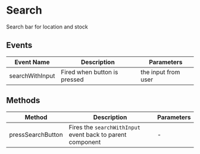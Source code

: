 # Search

Search bar for location and stock

## Events

<!-- @vuese:Search:events:start -->
|Event Name|Description|Parameters|
|---|---|---|
|searchWithInput|Fired when button is pressed|the input from user|

<!-- @vuese:Search:events:end -->


## Methods

<!-- @vuese:Search:methods:start -->
|Method|Description|Parameters|
|---|---|---|
|pressSearchButton|Fires the `searchWithInput` event back to parent component|-|

<!-- @vuese:Search:methods:end -->


